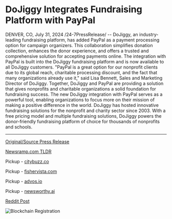 # DoJiggy Integrates Fundraising Platform with PayPal

DENVER, CO, July 31, 2024 /24-7PressRelease/ -- DoJiggy, an industry-leading fundraising platform, has added PayPal as a payment processing option for campaign organizers. This collaboration simplifies donation collection, enhances the donor experience, and offers a trusted and comprehensive solution for accepting payments online.   The integration with PayPal is built into the DoJiggy fundraising platform and is now available to all DoJiggy customers. "PayPal is a great option for our nonprofit clients due to its global reach, charitable processing discount, and the fact that many organizations already use it," said Lisa Bennett, Sales and Marketing Director of DoJiggy.  Together, DoJiggy and PayPal are providing a solution that gives nonprofits and charitable organizations a solid foundation for fundraising success. The new DoJiggy integration with PayPal serves as a powerful tool, enabling organizations to focus more on their mission of making a positive difference in the world.  DoJiggy has hosted innovative fundraising solutions for the nonprofit and charity sector since 2003. With a free pricing model and multiple fundraising solutions, DoJiggy powers the donor-friendly fundraising platform of choice for thousands of nonprofits and schools. 

---

[Original/Source Press Release](https://www.24-7pressrelease.com/press-release/512939/dojiggy-integrates-fundraising-platform-with-paypal)
                    

[Newsramp.com TLDR](https://newsramp.com/curated-news/dojiggy-partners-with-paypal-to-enhance-fundraising-platform/5ffe91908f6185813ddf38e870693aa2) 


Pickup - [citybuzz.co](https://citybuzz.co/2024/07/31/dojiggy-enhances-fundraising-platform-with-paypal-integration)

Pickup - [fishervista.com](https://fishervista.com/en/dojiggy-integrates-fundraising-platform-with-paypal/20245386)

Pickup - [advos.io](https://advos.io/en/dojiggy-integrates-paypal-into-fundraising-platform/20245386)

Pickup - [newsworthy.ai](https://newsworthy.ai/curated/dojiggy-enhances-fundraising-platform-with-paypal-integration)
 



[Reddit Post](https://www.reddit.com/r/FinancialNewsramp/comments/1eggwn4/dojiggy_partners_with_paypal_to_enhance/) 



![Blockchain Registration](https://cdn.newsramp.app/24-7PressRelease/qrcode/247/31/poemPaWo.webp)